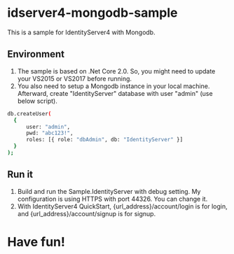 # idserver4-mongodb-sample
This is a sample for IdentityServer4 with Mongodb.

## Environment
1. The sample is based on .Net Core 2.0. So, you might need to update your VS2015 or VS2017 before running.
1. You also need to setup a Mongodb instance in your local machine. Afterward, create "IdentityServer" database with user "admin" (use below script).
  ```Bash
  db.createUser(
    {
        user: "admin",
        pwd: "abc123!",
        roles: [{ role: "dbAdmin", db: "IdentityServer" }]
    }
  );
  ```
## Run it
1. Build and run the Sample.IdentityServer with debug setting. My configuration is using HTTPS with port 44326. You can change it.
2. With IdentityServer4 QuickStart, {url_address}/account/login is for login, and {url_address}/account/signup is for signup.

# Have fun!

